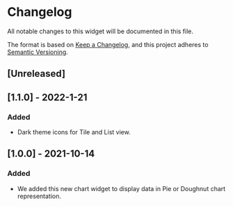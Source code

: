 # Changelog
All notable changes to this widget will be documented in this file.

The format is based on [Keep a Changelog](https://keepachangelog.com/en/1.0.0/), and this project adheres to [Semantic Versioning](https://semver.org/spec/v2.0.0.html).

## [Unreleased]

## [1.1.0] - 2022-1-21

### Added
- Dark theme icons for Tile and List view.

## [1.0.0] - 2021-10-14

### Added
 - We added this new chart widget to display data in Pie or Doughnut chart representation.


